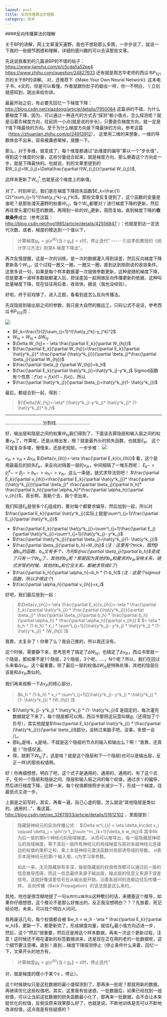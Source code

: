 ```yaml
---
layout: post
title: 反向传播算法的理解
category: 技术
---
```

####反向传播算法的理解

关于BP的讲解，网上文章漫天遍野，我也不想贴那么多图，一步步说了，就说一下我的一些细节困惑和理解，详细的感兴趣的可以去读那些文章。

先说说我看到的几篇讲BP的不错的帖子：
<https://www.jianshu.com/p/c5cda5a52ee4>
<https://www.zhihu.com/question/24827633>
还有就是周志华老师的西瓜书$P_{101}$页的关于BP的讲解。
对，还推荐下《Make Your Own Neural Network》这本电子书，e文的，但是可以看懂，作者就跟你肚子的蛔虫一样，你一不明白，丫立刻就感知到，跳出来给你讲。

最最开始之前，有必要先回忆一下梯度下降：
<http://blog.csdn.net/xiazdong/article/details/7950084>
这篇讲的不错，为什么要梯度下降，因为，可以通过一种迭代的方式去“探测”极小值点，怎么探测呢？就是沿着负梯度方向，往前拱一小点(就是说的步长)，只要是负梯度方向，就一定是Y值下降最快的方向。至于为什么梯度方向是下降最快的方向，参考这篇（<https://zhuanlan.zhihu.com/p/24913912>）， 这里用二维的来想象，一维的导数体会不出来，容易被蛊惑晕掉，提醒一下。

那么，对于多维，就变成了，每个维度都通过“此维度的偏导”乘以一个“步长值”，得到这个维度的分量，这些分量组合起来，就是梯度方向，那么朝着这个方向走一步，就是下降最快的。也就说，别的文章里提到的$W_{i,j}=W_{i,j}+\Delta\frac{\partial f(W_{i,j})}{\partial W_{i,j}}$, 



这样来更新了$W_i,_j^*$,也就是这个维度上的新值。

对了，时刻牢记，我们是在梯度下降损失函数$E_k=\frac{1}{2}*\sum_{j=1}^l(\hat(y_j^k)-y_j^k)$，那些文章反复提到了，这个函数的变量是谁呢？是那些漫天遍野的权重$W_i,_j$，每个$W_i,_j$都要对丫进行梯度下降的更新，然后再往里头灌打标签的数据，再得到一轮的$W_i,_j$更新，周而复始，直到梯度下降的**收敛条件**成立（参考这篇：<http://blog.csdn.net/hyg1985/article/details/42556847> ）：也就是到达一定迭代次数，或者，梯度的模达到一个值以下，
>计算梯度$g_k=g(x^{(k)})$当$\|g_k\|<\varepsilon$时，停止迭代"
----- 引自李航教授的《统计学习方法》附录A 梯度下降法"。

再次友情提醒，这是一次的训练，是一次的数据灌入得到误差，然后反向梯度下降更新各个$W_i,_j$，这个过程一圈又一圈，一圈又一圈，直到达到刚刚说的收敛条件。
    这里多说一句，如果是每个样本数据灌一次就做参数更新，这种是随机梯度下降，但是要凑一波样本数据都灌入后，把误差加一起用做反向传播更新的依据，这种叫批量梯度下降，现在往往用后者，收敛快，据说（我也没经验）。

好啦，终于前戏够了，进入正题，看看到底怎么反向传播法。

先说隐层到输出层之间的参数，我只是大自然的搬运工，只码公式不说话，参考西瓜书P$_{103}$页：

![](/images/nn-bp1.jpg)

- $E_k=\frac{1}{2}\sum_{j=1}^l(\hat{y_j^k}-y_j^k)^2$
- $W_{hj}= W_{hj} + \Delta{W_{hj}}$
- $\Delta W_{hj}= - \eta \frac{\partial E_k}{\partial W_{hj}}$
- $\frac{\partial E_k}{\partial W_{hj}}=\frac{\partial E_k}{\partial \hat{y^k_j}}* \frac{\partial {\hat{y^k_j}}}{\partial \beta_j}*\frac{\partial \beta_j}{\partial W_{hj}}$
- $\frac{\partial \beta_j} {\partial W_{hj}}=b_h$ 
- $\frac{\partial E_k}{\partial \hat{y^k_j}}=\hat{y^k_j}-y^k_j$ 
Sigmod函数有个性质：$f'(x)=f(x)(1-f(x))$，所以 
- $\frac{\partial \hat{y^k_j}}{\partial \beta_j}=\hat{y^k_j}(1- \hat{y^k_j})$

最后，都组合到一起，得到：
> ${\Delta}W_{hj}=-\eta* (\hat{y^k_j}-y^k_j)* \hat{y^k_j}* (1- \hat{y^k_j})* b_h$



-------------------------------------------------------------------------------
..............................分割线...........................

好，输出层和隐层之间的权重$W_{hj}$我们得到了，下面该去算隐层和输入层之间的权重$v_{ih}$了，咋算呢，还是从根出发，根？就是最外头的损失函数，也就是$E_k$。
这个可就复杂多喽，慢慢来，还是老规矩，一步步推：
![](/images/nn-bp2.jpg)

$v_{ih}= v_{ih} + \Delta{v_{ih}}$
$\Delta{v_{ih}}=-\eta \frac{\partial E_k}{v_{ih}}$
看，这个是用最最后的损失$E_k$，来反向对隔着一层的$v_{ih}$，中间相隔了一堆东西呢：
$E_k->\hat{y}^k_j->\beta_j->b_h->\alpha_h->v_{ih}$，这么一条链，链式求导法则吧！
$\frac{\partial E_k}{\partial v_{ih}}=\frac{\partial E_k}{\partial \hat{y^k_j}}* \frac{\partial {\hat{y^k_j}}}{\partial \beta_j}* \frac{\partial \beta_j}{\partial b_h}* \frac{\partial b_h}{\partial \alpha_h}*\frac{\partial \alpha_h}{\partial v_{ih}}$，真长啊，我勒个去，挨个求出来。

我们知道$E_k$是很多个$E_j$组成的，要对每个都要求偏导，然后加到一起，所以对
$\frac{\partial E_k}{\partial \hat{y^k_j}}实际上就是\sum^l_{j=1}\frac{\partial E_j}{\partial \hat{y^k_j}}$
- $\frac{\partial E_k}{\partial \hat{y^k_j}}=\sum^l_{j=1}\frac{\partial E_j}{\partial \hat{y^k_j}}=\sum^l_{j=1}(\hat{y^k_j}- y^k_j)$
- $\frac{\partial \hat{y^k_j}}{\partial \beta_j}=\hat{y^k_j}(1- \hat{y^k_j})$
- $\frac{\partial \beta_j}{\partial b_h}=W_{hj}$ 
(*注：这里有个trick，既然$\beta$是$b_n$的函数，$b_n$又有多个，为何$\frac{\partial \beta_j}{\partial b_h}$变成了只有一个$W_{hj}$了，其他的$b_n$呢？那是因为其他的$b_n$和要求的$v_{ih}$没啥关系，链式求导的时候，其他的$b_n$和它没关系，都被求导成0了*)
- $\frac{\partial b_h}{\partial \alpha_h}=b_h * (1-b_h)$
 (*注：这是个sigmod函数，所以才得这个*)
- $\frac{\partial \alpha_h}{\partial v_{ih}}=x_i$

好吧，我们最后放到一起：
>$\Delta{v_{ih}}=-\eta \frac{\partial E_k}{v_{ih}}=-\eta * \frac{\partial E_k}{\partial \hat{y^k_j}} * \frac{\partial {\hat{y^k_j}}}{\partial \beta_j}* \frac{\partial \beta_j}{\partial b_h} * \frac{\partial b_h}{\partial \alpha_h} * \frac{\partial \alpha_h}{\partial v_{ih}} $
>$=-\eta *   b_h * (1-b_h) * x_i * \sum^l_{j=1}[(\hat{y^k_j}- y^k_j) * \hat{y^k_j} * (1- \hat{y^k_j}) * (W_{hj}) ]$

我靠，太复杂了！你晕了么？我自己推的，所以我还没有。

这个时候，需要静下来，思考思考了搞定了${\Delta}W_{hj}$，也搞定了$\Delta{v_{ih}}$，西瓜书里就一个隐层，那如果不是1个隐层，2个隐层，3个呢，....，N个呢？所以，我们在回过头来看$\Delta{v_{ih}}$，这个最重要。除了最后一层的权值${\Delta}W_{hj}$是特殊处理，其他的隐层应该是和$\Delta{v_{ih}}$类似的。

我们再来观察一下$\Delta{v_{ih}}$的核心部分，
>$b_h * (1-b_h) * x_i * \sum^l_{j=1}[(\hat{y^k_j}- y^k_j) * \hat{y^k_j} * (1- \hat{y^k_j}) * (W_{hj}) ]$

- $(\hat{y^k_j}- y^k_j) * \hat{y^k_j} * (1- \hat{y^k_j})$ 是固定的，每次灌完数据就定下来了，每个隐层都可以用。西瓜书里把这玩意叫做$g_i$（还得加了个负号），其实他就是$\frac{\partial E_k}{\partial \hat{y^k_j}} * \frac{\partial {\hat{y^k_j}}}{\partial \beta_j}$部分，没转过来脑子吧，没事，多想一会儿。
- 那$b_n$是啥，$x_i$是啥，不就是这个隐层的节点的输入和输出么？啊！“我靠，还真是！”你感叹道。
- 得，就剩下$W_{hj}$了，这是啥？就是这个隐层和下一个隐层(也可以是输出层，反正一样)的那些权值啊。

好！你再细想想，明白了吧，这个式子是通用的，通用的，通用的，有了这个式子，任何一个隐层和隐层之间、隐层和输入层之间的每个权值，通过求丫的偏导，然后进行梯度下降，这样一来，每个权值都按照步长减少一下，形成一个梯度，往最低点又进一步。

上面是之前写的，其实，再看一遍，自己心虚的狠，怎么就说“其他隐层是类似的、通用的...”，看这篇，<http://blog.csdn.net/qq_32611933/article/details/51612102> ，里面提到：
>隐藏层神经元的反向传播公式：
>$\Delta  w^l_{ji} = \eta \delta_k\cdot x_i   \qquad \delta_j = \phi'(v^l_j)\sum ^m _{k=1}(\delta_k w_{kj})$
>其中δk为后一层的第k个神经元的局域梯度。
>从而可以推导出，每一层隐藏层神经元的局域梯度，等于其后一层所有神经元的局域梯度与其对本层神经元连接边的权值的乘积之和，乘上本层神经元激活函数对局部诱导域的导数。 
>xi表示本层神经元的第i个输入值，η为学习率参数。
>
>如此一来，无论隐藏层有多深，每层隐藏层的权值修改都可以通过前一层的信息推导而得，而这一信息最终来源于输出层，输出层的信息又来源于误差信号。这就好像误差信号在从输出层开始，沿着各层间的连接边往后传播一样。 
>反向传播（Back Propagation）的说法就是这么来的。

其他，他也是很含糊地提了一句`从而可以推导出`这种敷衍的话，来搪塞这个推导，如果你仔细想想，这个推论不是那么好推出的，反正我没想明白？？？先放着，死记结论吧，未来，可以找个明白人问问。

我再废话几句，每个权值都会被 $w_h = w_h - \eta * \frac{\partial E_k}{\partial w_h}$，更新一下，都更新完了，形成梯度向量，就往$E_k$最小值方向迈进一步，然后，这个“然后”很重要，然后还是用这个样本数据，再来一次这个更新过程，注意！这时候还不用在灌新的标签数据进来，还是现在正在用的老的一批数据呢，这个细节要注意噢。直到！直到....梯度下降探测停止（停止条件什么来着，回忆一下，文章开头的地方有，
>计算梯度$g_k=g(x^{(k)})$当$\|g_k\|<\varepsilon$时，停止迭代"

对，就是梯度的模小于某个$\varepsilon$ ，停止）。

这个时候貌似只是这批数据的最小值探测到了，那再来一批呢？那就用新的数据，再继续优化这些权值吧。其实，这里我有些迷惑，一批数据后，如果已经找到一组权值，可以让当前这批数据的损失函数最小化了，那再来一批数据，会不会让本来挺优化的权值，反倒没原来效果那么好了，也就是说，不断地训练是否可以不断地改进权值，这点我是有些疑惑的？


